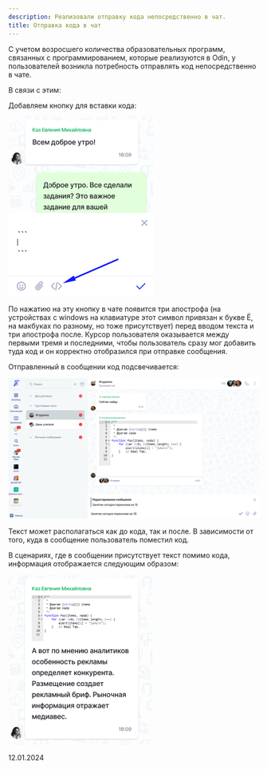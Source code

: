 ```yaml
---
description: Реализовали отправку кода непосредственно в чат.
title: Отправка кода в чат
---
```


С учетом возросшего количества образовательных программ, связанных с программированием, которые реализуются в Odin, у пользователей возникла потребность отправлять код непосредственно в чате.

В связи с этим:

Добавляем кнопку для вставки кода:

![](<../../.gitbook/assets/image (156).png>)

По нажатию на эту кнопку в чате появится три апострофа (на устройствах c windows на клавиатуре этот символ привязан к букве Ё, на макбуках по разному, но тоже присутствует) перед вводом текста и три апострофа после. Курсор пользователя оказывается между первыми тремя и последними, чтобы пользователь сразу мог добавить туда код и он корректно отобразился при отправке сообщения.

Отправленный в сообщении код подсвечивается:

![](<../../.gitbook/assets/image (157).png>)

Текст может располагаться как до кода, так и после. В зависимости от того, куда в сообщение пользователь поместил код.

В сценариях, где в сообщении присутствует текст помимо кода, информация отображается следующим образом:

![](<../../.gitbook/assets/image (158).png>)

12\.01.2024